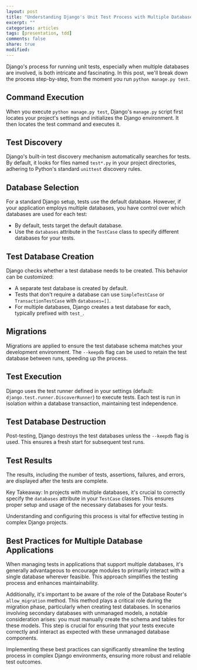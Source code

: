 ```yaml
---
layout: post
title: "Understanding Django's Unit Test Process with Multiple Databases"
excerpt: ""
categories: articles
tags: [presentation, tdd]
comments: false
share: true
modified:
---
```


Django's process for running unit tests, especially when multiple databases are
involved, is both intricate and fascinating. In this post, we'll break down the
process step-by-step, from the moment you run `python manage.py test`.

## Command Execution

When you execute `python manage.py test`, Django's `manage.py` script first
locates your project's settings and initializes the Django environment. It then
locates the test command and executes it.

## Test Discovery

Django's built-in test discovery mechanism automatically searches for tests. By
default, it looks for files named `test*.py` in your project directories,
adhering to Python's standard `unittest` discovery rules.

## Database Selection

For a standard Django setup, tests use the default database. However, if your
application employs multiple databases, you have control over which databases
are used for each test:

- By default, tests target the default database.
- Use the `databases` attribute in the `TestCase` class to specify different databases for your tests.

## Test Database Creation

Django checks whether a test database needs to be created. This behavior can be
customized:

- A separate test database is created by default.
- Tests that don't require a database can use `SimpleTestCase` or `TransactionTestCase` with `databases=[]`.
- For multiple databases, Django creates a test database for each, typically prefixed with `test_`.

## Migrations

Migrations are applied to ensure the test database schema matches your
development environment. The `--keepdb` flag can be used to retain the test
database between runs, speeding up the process.

## Test Execution

Django uses the test runner defined in your settings (default:
`django.test.runner.DiscoverRunner`) to execute tests. Each test is run in
isolation within a database transaction, maintaining test independence.

## Test Database Destruction

Post-testing, Django destroys the test databases unless the `--keepdb` flag is
used. This ensures a fresh start for subsequent test runs.

## Test Results

The results, including the number of tests, assertions, failures, and errors,
are displayed after the tests are complete.

Key Takeaway: In projects with multiple databases, it's crucial to correctly
specify the `databases` attribute in your `TestCase` classes. This ensures
proper setup and usage of the necessary databases for your tests.

Understanding and configuring this process is vital for effective testing in
complex Django projects.

## Best Practices for Multiple Database Applications

When managing tests in applications that support multiple databases, it's
generally advantageous to encourage modules to primarily interact with a single
database wherever feasible. This approach simplifies the testing process and
enhances maintainability.

Additionally, it's important to be aware of the role of the Database Router's
`allow_migration` method. This method plays a critical role during the
migration phase, particularly when creating test databases. In scenarios
involving secondary databases with unmanaged models, a notable consideration
arises: you must manually create the schema and tables for these models. This
step is crucial for ensuring that your tests execute correctly and interact as
expected with these unmanaged database components.

Implementing these best practices can significantly streamline the testing
process in complex Django environments, ensuring more robust and reliable test
outcomes.
